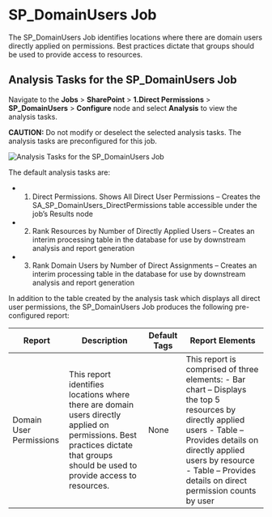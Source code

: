 # SP_DomainUsers Job

The SP_DomainUsers Job identifies locations where there are domain users directly applied on
permissions. Best practices dictate that groups should be used to provide access to resources.

## Analysis Tasks for the SP_DomainUsers Job

Navigate to the **Jobs** > **SharePoint** > **1.Direct Permissions** > **SP_DomainUsers** >
**Configure** node and select **Analysis** to view the analysis tasks.

**CAUTION:** Do not modify or deselect the selected analysis tasks. The analysis tasks are
preconfigured for this job.

![Analysis Tasks for the SP_DomainUsers Job](/img/product_docs/accessanalyzer/solutions/sharepoint/directpermissions/domainusersanalysis.webp)

The default analysis tasks are:

-   1. Direct Permissions. Shows All Direct User Permissions – Creates the
       SA_SP_DomainUsers_DirectPermissions table accessible under the job’s Results node
-   2. Rank Resources by Number of Directly Applied Users – Creates an interim processing table in
       the database for use by downstream analysis and report generation
-   3. Rank Domain Users by Number of Direct Assignments – Creates an interim processing table in
       the database for use by downstream analysis and report generation

In addition to the table created by the analysis task which displays all direct user permissions,
the SP_DomainUsers Job produces the following pre-configured report:

| Report                  | Description                                                                                                                                                                      | Default Tags | Report Elements                                                                                                                                                                                                                                  |
| ----------------------- | -------------------------------------------------------------------------------------------------------------------------------------------------------------------------------- | ------------ | ------------------------------------------------------------------------------------------------------------------------------------------------------------------------------------------------------------------------------------------------ |
| Domain User Permissions | This report identifies locations where there are domain users directly applied on permissions. Best practices dictate that groups should be used to provide access to resources. | None         | This report is comprised of three elements: - Bar chart – Displays the top 5 resources by directly applied users - Table – Provides details on directly applied users by resource - Table – Provides details on direct permission counts by user |
